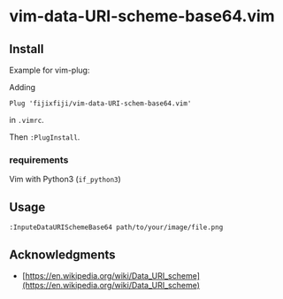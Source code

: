 # vim-data-URI-scheme-base64.vim

## Install
Example for vim-plug:

Adding 
```
Plug 'fijixfiji/vim-data-URI-schem-base64.vim'
```
in `.vimrc`.

Then `:PlugInstall`.

### requirements
Vim with Python3 (`if_python3`)


## Usage
`:InputeDataURISchemeBase64 path/to/your/image/file.png`

## Acknowledgments
- [https://en.wikipedia.org/wiki/Data_URI_scheme](https://en.wikipedia.org/wiki/Data_URI_scheme)

